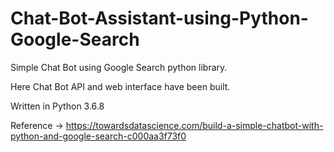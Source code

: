 # Chat-Bot-Assistant-using-Python-Google-Search

Simple Chat Bot using Google Search python library. 

Here Chat Bot API and web interface have been built. 

Written in Python 3.6.8

Reference -> https://towardsdatascience.com/build-a-simple-chatbot-with-python-and-google-search-c000aa3f73f0 

